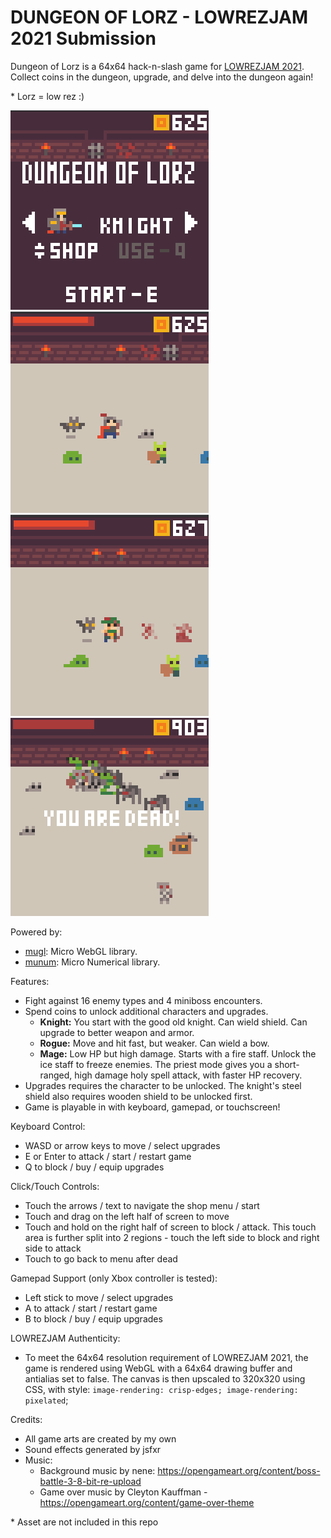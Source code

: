 # DUNGEON OF LORZ - LOWREZJAM 2021 Submission
Dungeon of Lorz is a 64x64 hack-n-slash game for [LOWREZJAM 2021](https://itch.io/jam/lowrezjam-2021). Collect coins in the dungeon, upgrade, and delve into the dungeon again!

\* Lorz = low rez :) 

![Screenshot 2](./screenshots/2.png) 
![Screenshot 0](./screenshots/0.png) 
![Screenshot 1](./screenshots/1.png) 
![Screenshot 3](./screenshots/3.png) 

Powered by:
- [mugl](https://github.com/andykswong/mugl): Micro WebGL library.
- [munum](https://github.com/andykswong/munum): Micro Numerical library.

Features:
- Fight against 16 enemy types and 4 miniboss encounters.
- Spend coins to unlock additional characters and upgrades.
  - **Knight:** You start with the good old knight. ​Can wield shield. Can upgrade to better weapon and armor.
  - **Rogue:** Move and hit fast, but weaker. Can wield a bow.
  - **Mage:** Low HP but high damage. Starts with a fire staff. Unlock the ice staff to freeze enemies. The priest mode gives you a short-ranged, high damage holy spell attack, with faster HP recovery.
- Upgrades requires the character to be unlocked. The knight's steel shield also requires wooden shield to be unlocked first.
- Game is playable in with keyboard, gamepad, or touchscreen!

Keyboard Control:
- WASD or arrow keys to move / select upgrades
- E or Enter to attack / start / restart game
- Q to block / buy / equip upgrades

Click/Touch Controls:
- Touch the arrows / text to navigate the shop menu / start
- Touch and drag on the left half of screen to move
- Touch and hold on the right half of screen to block / attack. This touch area is further split into 2 regions - touch the left side to block and right side to attack
- Touch to go back to menu after dead

Gamepad Support (only Xbox controller is tested):
- Left stick to move / select upgrades
- A to attack / start / restart game
- B to block / buy / equip upgrades

LOWREZJAM Authenticity:
- To meet the 64x64 resolution requirement of LOWREZJAM 2021, the game is rendered using WebGL with a 64x64 drawing buffer and antialias set to false. The canvas is then upscaled to 320x320 using CSS, with style:  ```image-rendering: crisp-edges; image-rendering: pixelated```;

Credits:
- All game arts are created by my own
- Sound effects generated by jsfxr
- Music:
  - Background music by nene: https://opengameart.org/content/boss-battle-3-8-bit-re-upload
  - Game over music by Cleyton Kauffman - https://opengameart.org/content/game-over-theme

\* Asset are not included in this repo
